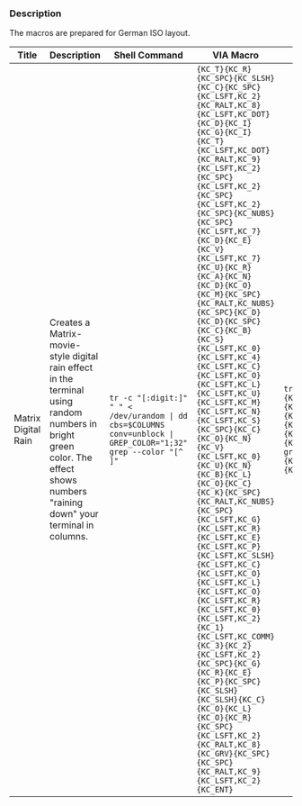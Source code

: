 ### Description 
The macros are prepared for German ISO layout.

| Title | Description | Shell Command | VIA Macro | VIA Space saving version |
|-------|-------------|---------------|-----------|--------------------------|
| Matrix Digital Rain | Creates a Matrix-movie-style digital rain effect in the terminal using random numbers in bright green color. The effect shows numbers "raining down" your terminal in columns. | `tr -c "[:digit:]" " " < /dev/urandom \| dd cbs=$COLUMNS conv=unblock \| GREP_COLOR="1;32" grep --color "[^ ]"` | `{KC_T}{KC_R}{KC_SPC}{KC_SLSH}{KC_C}{KC_SPC}{KC_LSFT,KC_2}{KC_RALT,KC_8}{KC_LSFT,KC_DOT}{KC_D}{KC_I}{KC_G}{KC_I}{KC_T}{KC_LSFT,KC_DOT}{KC_RALT,KC_9}{KC_LSFT,KC_2}{KC_SPC}{KC_LSFT,KC_2}{KC_SPC}{KC_LSFT,KC_2}{KC_SPC}{KC_NUBS}{KC_SPC}{KC_LSFT,KC_7}{KC_D}{KC_E}{KC_V}{KC_LSFT,KC_7}{KC_U}{KC_R}{KC_A}{KC_N}{KC_D}{KC_O}{KC_M}{KC_SPC}{KC_RALT,KC_NUBS}{KC_SPC}{KC_D}{KC_D}{KC_SPC}{KC_C}{KC_B}{KC_S}{KC_LSFT,KC_0}{KC_LSFT,KC_4}{KC_LSFT,KC_C}{KC_LSFT,KC_O}{KC_LSFT,KC_L}{KC_LSFT,KC_U}{KC_LSFT,KC_M}{KC_LSFT,KC_N}{KC_LSFT,KC_S}{KC_SPC}{KC_C}{KC_O}{KC_N}{KC_V}{KC_LSFT,KC_0}{KC_U}{KC_N}{KC_B}{KC_L}{KC_O}{KC_C}{KC_K}{KC_SPC}{KC_RALT,KC_NUBS}{KC_SPC}{KC_LSFT,KC_G}{KC_LSFT,KC_R}{KC_LSFT,KC_E}{KC_LSFT,KC_P}{KC_LSFT,KC_SLSH}{KC_LSFT,KC_C}{KC_LSFT,KC_O}{KC_LSFT,KC_L}{KC_LSFT,KC_O}{KC_LSFT,KC_R}{KC_LSFT,KC_0}{KC_LSFT,KC_2}{KC_1}{KC_LSFT,KC_COMM}{KC_3}{KC_2}{KC_LSFT,KC_2}{KC_SPC}{KC_G}{KC_R}{KC_E}{KC_P}{KC_SPC}{KC_SLSH}{KC_SLSH}{KC_C}{KC_O}{KC_L}{KC_O}{KC_R}{KC_SPC}{KC_LSFT,KC_2}{KC_RALT,KC_8}{KC_GRV}{KC_SPC}{KC_SPC}{KC_RALT,KC_9}{KC_LSFT,KC_2}{KC_ENT}` |`tr /c {KC_LSFT,KC_2}{KC_RALT,KC_8}{KC_LSFT,KC_DOT}digit{KC_LSFT,KC_DOT}{KC_RALT,KC_9}{KC_LSFT,KC_2} {KC_LSFT,KC_2} {KC_LSFT,KC_2} {KC_NUBS} &dev&urandom {KC_RALT,KC_NUBS} dd cbs)$COLUMNS conv)unblock {KC_RALT,KC_NUBS} GREP{KC_LSFT,KC_SLSH}COLOR){KC_LSFT,KC_2}1{KC_LSFT,KC_COMM}32{KC_LSFT,KC_2} grep //color {KC_LSFT,KC_2}{KC_RALT,KC_8}{KC_GRV}{KC_SPC}{KC_SPC}{KC_RALT,KC_9}{KC_LSFT,KC_2}{KC_ENT}`|
